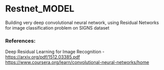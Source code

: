 # Restnet_MODEL
Building very deep convolutional neural network, using Residual Networks for image classification problem on SIGNS dataset

### References: 
Deep Residual Learning for Image Recognition - https://arxiv.org/pdf/1512.03385.pdf <br/>
https://www.coursera.org/learn/convolutional-neural-networks/home
